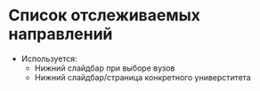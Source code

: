 # Список отслеживаемых направлений 
* Используется:
  * Нижний слайдбар при выборе вузов
  * Нижний слайдбар/страница конкретного универститета
